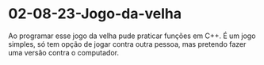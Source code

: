 # 02-08-23-Jogo-da-velha
Ao programar esse jogo da velha pude praticar funções em C++. 
É um jogo simples, só tem opção de jogar contra outra pessoa, mas pretendo fazer uma versão contra o computador.
